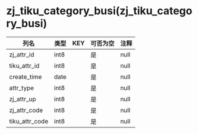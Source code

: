 # zj_tiku_category_busi(zj_tiku_category_busi)
| 列名   | 类型   | KEY  | 可否为空 | 注释   |
| ---- | ---- | ---- | ---- | ---- |
|zj_attr_id|int8||是|null|
|tiku_attr_id|int8||是|null|
|create_time|date||是|null|
|attr_type|int8||是|null|
|zj_attr_up|int8||是|null|
|zj_attr_code|int8||是|null|
|tiku_attr_code|int8||是|null|
